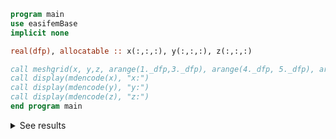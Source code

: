 ```fortran
program main
use easifemBase
implicit none

real(dfp), allocatable :: x(:,:,:), y(:,:,:), z(:,:,:)

call meshgrid(x, y,z, arange(1._dfp,3._dfp), arange(4._dfp, 5._dfp), arange(6._dfp, 7._dfp) )
call display(mdencode(x), "x:")
call display(mdencode(y), "y:")
call display(mdencode(z), "z:")
end program main
```

<details>
<summary>See results</summary>
<div>

x:( :, :, 1 ) =

|   |   |
| - | - |
| 1 | 1 |
| 2 | 2 |
| 3 | 3 |

( :, :, 2 ) =

|   |   |
| - | - |
| 1 | 1 |
| 2 | 2 |
| 3 | 3 |

y:( :, :, 1 ) =

|   |   |
| - | - |
| 4 | 5 |
| 4 | 5 |
| 4 | 5 |

( :, :, 2 ) =

|   |   |
| - | - |
| 4 | 5 |
| 4 | 5 |
| 4 | 5 |

z:( :, :, 1 ) =

|   |   |
| - | - |
| 6 | 6 |
| 6 | 6 |
| 6 | 6 |

( :, :, 2 ) =

|   |   |
| - | - |
| 7 | 7 |
| 7 | 7 |
| 7 | 7 |

</div>
</details>
